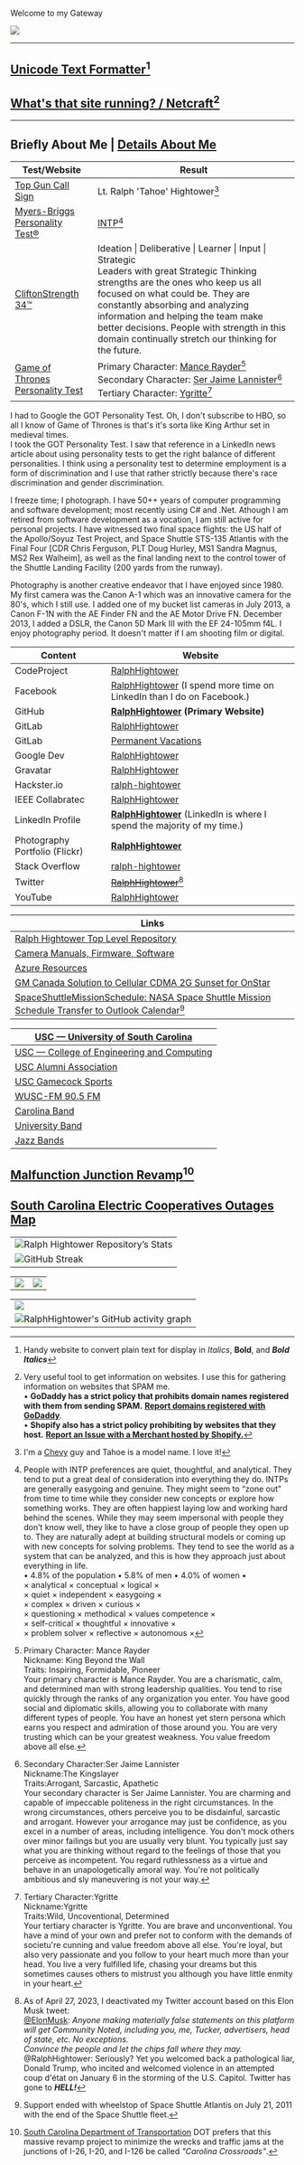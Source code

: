 Welcome to my Gateway 

<a href="https://m.maploco.com/visited-states/mine.php?states=AL-AR-DC-DE-FL-GA-IA-IL-IN-KS-KY-LA-MD-MI-MN-MO-MS-NC-NE-OH-PA-RI-SC-TN-VA-WI-WV&w=ml"><img src="https://map1.maploco.com/visited-states/ml/AL-AR-DC-DE-FL-GA-IA-IL-IN-KS-KY-LA-MD-MI-MN-MO-MS-NC-NE-OH-PA-RI-SC-TN-VA-WI-WV.png" border=0></a>

<hr>

## [Unicode Text Formatter](https://www.google.com/url?sa=t&source=web&rct=j&url=https://lingojam.com/BoldTextGenerator&ved=2ahUKEwiA5eDimtf9AhXSM1kFHSNZB6AQFnoECAsQAQ&usg=AOvVaw2xwkyvL32RwGuQzc_rnu2p)[^51]
[^51]: Handy website to convert plain text for display in *Italics*, **Bold**, and ***Bold Italics***
## [What's that site running? / Netcraft](https://sitereport.netcraft.com/ )[^52]
[^52]: Very useful tool to get information on websites. I use this for gathering information on websites that SPAM me. <br>• **GoDaddy has a strict policy that prohibits domain names registered with them from sending SPAM.** **[Report domains registered with GoDaddy](https://supportcenter.godaddy.com/AbuseReport/Index?ci=22420)**. <br>• **Shopify also has a strict policy prohibiting by websites that they host.** **[Report an Issue with a Merchant hosted by Shopify.](https://www.shopify.com/legal/report-aup-violation)**

<hr>

## Briefly About Me \| [Details About Me](https://ralphhightower.github.io/RalphHightower/)

|  Test/Website | Result |
|---|---|
| [Top Gun Call Sign](http://www.topgunday.com/call-sign-generator/) | Lt. Ralph 'Tahoe' Hightower[^11] |
| [Myers-Briggs Personality Test®](https://www.myersbriggs.org/my-mbti-personality-type/mbti-basics/) | [INTP](https://www.mbtionline.com/en-US/MBTI-Types/INTP)[^12] |
| [CliftonStrength 34™](https://www.gallup.com/cliftonstrengths/en/253868/popular-cliftonstrengths-assessment-products.aspx) | Ideation \| Deliberative \| Learner \| Input \| Strategic<br>Leaders with great Strategic Thinking strengths are the ones who keep us all focused on what could be. They are constantly absorbing and analyzing information and helping the team make better decisions. People with strength in this domain continually stretch our thinking for the future. |
| [Game of Thrones Personality Test](https://mygotcharacter.com/) | Primary Character: [Mance Rayder](https://mygotcharacter.com/EKJKKKCKIACFCK.html)[^13]<br>Secondary Character:  [Ser Jaime Lannister](https://mygotcharacter.com/EKJKKKCKIACFCK.html)[^14]<br>Tertiary Character: [Ygritte](https://mygotcharacter.com/EKJKKKCKIACFCK.html)[^15] |

I had to Google the GOT Personality Test. Oh, I don't subscribe to HBO, so all I know of Game of Thrones is that's it's sorta like King Arthur set in medieval times.<br>I took the GOT Personality Test. I saw that reference in a LinkedIn news article about using personality tests to get the right balance of different personalities. I think using a personality test to determine employment is a form of discrimination and I use that rather strictly because there's race discrimination and gender discrimination.

[^11]: I'm a [Chevy](https://www.chevrolet.com/) guy and Tahoe is a model name. I love it!
[^12]: People with INTP preferences are quiet, thoughtful, and analytical. They tend to put a great deal of consideration into everything they do. INTPs are generally easygoing and genuine. They might seem to “zone out” from time to time while they consider new concepts or explore how something works. They are often happiest laying low and working hard behind the scenes. While they may seem impersonal with people they don’t know well, they like to have a close group of people they open up to. They are naturally adept at building structural models or coming up with new concepts for solving problems. They tend to see the world as a system that can be analyzed, and this is how they approach just about everything in life.<br>• 4.8% of the population • 5.8% of men • 4.0% of women •<br>× analytical × conceptual × logical ×<br>× quiet × independent × easygoing ×<br>× complex × driven × curious ×<br>× questioning × methodical × values competence ×<br>× self-critical × thoughtful × innovative ×<br>× problem solver × reflective × autonomous ×
[^13]: Primary Character: Mance Rayder <br>Nickname: King Beyond the Wall<br>Traits: Inspiring, Formidable, Pioneer<br>Your primary character is Mance Rayder. You are a charismatic, calm, and determined man with strong leadership qualities. You tend to rise quickly through the ranks of any organization you enter. You have good social and diplomatic skills, allowing you to collaborate with many different types of people. You have an honest yet stern persona which earns you respect and admiration of those around you. You are very trusting which can be your greatest weakness. You value freedom above all else.
[^14]: Secondary Character:Ser Jaime Lannister<br>Nickname:The Kingslayer<br>Traits:Arrogant, Sarcastic, Apathetic<br>Your secondary character is Ser Jaime Lannister. You are charming and capable of impeccable politeness in the right circumstances. In the wrong circumstances, others perceive you to be disdainful, sarcastic and arrogant. However your arrogance may just be confidence, as you excel in a number of areas, including intelligence. You don't mock others over minor failings but you are usually very blunt. You typically just say what you are thinking without regard to the feelings of those that you perceive as incompetent. You regard ruthlessness as a virtue and behave in an unapologetically amoral way. You're not politically ambitious and sly maneuvering is not your way.
[^15]: Tertiary Character:Ygritte<br>Nickname:Ygritte<br>Traits:Wild, Uncoventional, Determined<br>Your tertiary character is Ygritte. You are brave and unconventional. You have a mind of your own and prefer not to conform with the demands of societu're cunning and value freedom above all else. You're loyal, but also very passionate and you follow to your heart much more than your head. You live a very fulfilled life, chasing your dreams but this sometimes causes others to mistrust you although you have little enmity in your heart.

I freeze time; I photograph. I have 50++ years of computer programming and software development; most recently using C# and .Net. Athough I am retired from software development as a vocation, I am still active for personal projects. I have witnessed two final space flights: the US half of the Apollo/Soyuz Test Project, and Space Shuttle STS-135 Atlantis with the Final Four \[CDR Chris Ferguson, PLT Doug Hurley, MS1 Sandra Magnus, MS2 Rex Walheim\], as well as the final landing next to the control tower of the Shuttle Landing Facility (200 yards from the runway).

Photography is another creative endeavor that I have enjoyed since 1980. My first camera was the Canon A-1 which was an innovative camera for the 80's, which I still use. I added one of my bucket list cameras in July 2013, a Canon F-1N with the AE Finder FN and the AE Motor Drive FN. December 2013, I added a DSLR, the Canon 5D Mark III with the EF 24-105mm f4L. I enjoy photography period. It doesn't matter if I am shooting film or digital. 

| Content | Website |
|---------|---------|
| CodeProject | [RalphHightower](https://www.codeproject.com/Members/RalphHightower) |
| Facebook | [RalphHightower](https://www.facebook.com/ralph.hightower/) (I spend more time on LinkedIn than I do on Facebook.) |
| GitHub | **[RalphHightower](https://ralphhightower.github.io/RalphHightower/)** **(Primary Website)** |
| GitLab | [RalphHightower](https://gitlab.com/RalphHightower) |
| GitLab | [Permanent Vacations](https://gitlab.com/permanent-vacations) |
| Google Dev | [RalphHightower](https://g.dev/RalphHightower) |
| Gravatar | [RalphHightower](http://gravatar.com/ralphhightower) |
| Hackster.io | [ralph-hightower](https://www.hackster.io/ralph-hightower) |
| IEEE Collabratec | [RalphHightower](https://ieee-collabratec.ieee.org/app/p/RalphHightower) |
| LinkedIn Profile | **[RalphHightower](https://www.linkedin.com/in/ralphhightower/)** (LinkedIn is where I spend the majority of my time.) |
| Photography Portfolio \(Flickr\) | **[RalphHightower](https://www.flickr.com/photos/ralphhightower/)** |
| Stack Overflow | [ralph-hightower](https://stackoverflow.com/users/19978043/ralph-hightower) |
| Twitter | ~~[RalphHightower](https://twitter.com/RalphHightower)~~[^21]|
| YouTube | [RalphHightower](https://www.youtube.com/@RalphHightower&show_icons)  |

[^21]: As of April 27, 2023, I deactivated my Twitter account based on this Elon Musk tweet:<br>[@ElonMusk](https://twitter.com/elonmusk/status/1651602599345373186): *Anyone making materially false statements on this platform will get Community Noted, including you, me, Tucker, advertisers, head of state, etc. No exceptions. <br>Convince the people and let the chips fall where they may.* <br>@RalphHightower: Seriously? Yet you welcomed back a pathological liar, Donald Trump, who incited and welcomed violence in an attempted coup d'état on January 6 in the storming of the U.S. Capitol. Twitter has gone to ***HELL!***

| Links |
|-------|
| [Ralph Hightower Top Level Repository](https://ralphhightower.github.io/RalphHightower/) |
| [Camera Manuals, Firmware, Software](https://ralphhightower.github.io/RalphHightower/CanonFirmwareSoftware.html) |
| [Azure Resources](https://ralphhightower.github.io/Azure-Resources/) |
| [GM Canada Solution to Cellular CDMA 2G Sunset for OnStar](https://ralphhightower.github.io/GM-Canada-OnStar-2G-Sunset/) |
| [SpaceShuttleMissionSchedule: NASA Space Shuttle Mission Schedule Transfer to Outlook Calendar](https://ralphhightower.github.io/SpaceShuttleMissionSchedule/)[^31] |

[^31]: Support ended with wheelstop of Space Shuttle Atlantis on July 21, 2011 with the end of the Space Shuttle fleet. 

| [USC — University of South Carolina](https://www.sc.edu) |
|---|
| [USC — College of Engineering and Computing](https://sc.edu/study/colleges_schools/engineering_and_computing/index.php) |
| [USC Alumni Association](https://uofscalumni.org/) |
| [USC Gamecock Sports](https://gamecocksonline.com/) |
| [WUSC-FM 90.5 FM](https://garnetgate.sa.sc.edu/organization/wuscfm) |
| [Carolina Band](https://sc.edu/study/colleges_schools/music/ensembles/usc_bands/athletic_bands/carolina_band/index.php)  |
| [University Band](https://sc.edu/study/colleges_schools/music/ensembles/usc_bands/concert_bands/university_band.php) |
| [Jazz Bands](https://sc.edu/study/colleges_schools/music/ensembles/jazz_ensembles/index.php) |

## [Malfunction Junction Revamp](https://www.scdotcarolinacrossroads.com/)[^41]

[^41]: [South Carolina Department of Transportation](https://www.scdot.org/) DOT prefers that this massive revamp project to minimize the wrecks and traffic jams at the junctions of I-26, I-20, and I-126 be called *"Carolina Crossroads"*.

## [South Carolina Electric Cooperatives Outages Map](https://outages.ecsc.org/outages/maps)

|   |
|---|
| ![Ralph Hightower Repository’s Stats](https://github-readme-stats.vercel.app/api?username=RalphHightower&show_icons=true&title_color=73000a&text_color=73000a&border_color=73000a&icon_color=73000a&bg_color=ffffff) |
| ![GitHub Streak](https://streak-stats.vercel.app?user=RalphHightower&date_format=Y-m-d&ring=73000a&fire=73000a&currStreakNum=7300a&currStreakLabel=73000a&border=true) |

|   |   |
|---|---|
| ![](https://github-profile-summary-cards.vercel.app/api/cards/repos-per-language?username=RalphHightower&theme=default) | ![](https://github-profile-summary-cards.vercel.app/api/cards/most-commit-language?username=RalphHightower&theme=default) | ![](https://github-profile-summary-cards.vercel.app/api/cards/productive-time&username=RalphHightower&theme=default&utcOffset=-5) |

|   |
|---|
| ![](https://github-profile-summary-cards.vercel.app/api/cards/profile-details?username=RalphHightower&theme=default) |
| ![RalphHightower's GitHub activity graph](https://github-readme-activity-graph.vercel.app/graph?username=RalphHightower&theme=minimal) |


